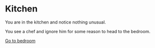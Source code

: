 # Kitchen

You are in the kitchen and notice nothing unusual.

You see a chef and ignore him for some reason to head to the bedroom.               

[Go to bedroom](bedroom.md)
